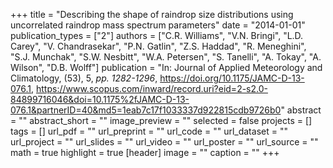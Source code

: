 +++
title = "Describing the shape of raindrop size distributions using uncorrelated raindrop mass spectrum parameters"
date = "2014-01-01"
publication_types = ["2"]
authors = ["C.R. Williams", "V.N. Bringi", "L.D. Carey", "V. Chandrasekar", "P.N. Gatlin", "Z.S. Haddad", "R. Meneghini", "S.J. Munchak", "S.W. Nesbitt", "W.A. Petersen", "S. Tanelli", "A. Tokay", "A. Wilson", "D.B. Wolff"]
publication = "In: Journal of Applied Meteorology and Climatology, (53), 5, _pp. 1282-1296_, https://doi.org/10.1175/JAMC-D-13-076.1, https://www.scopus.com/inward/record.uri?eid=2-s2.0-84899716046&doi=10.1175%2fJAMC-D-13-076.1&partnerID=40&md5=1eab7c17f1033337d922815cdb9726b0"
abstract = ""
abstract_short = ""
image_preview = ""
selected = false
projects = []
tags = []
url_pdf = ""
url_preprint = ""
url_code = ""
url_dataset = ""
url_project = ""
url_slides = ""
url_video = ""
url_poster = ""
url_source = ""
math = true
highlight = true
[header]
image = ""
caption = ""
+++
